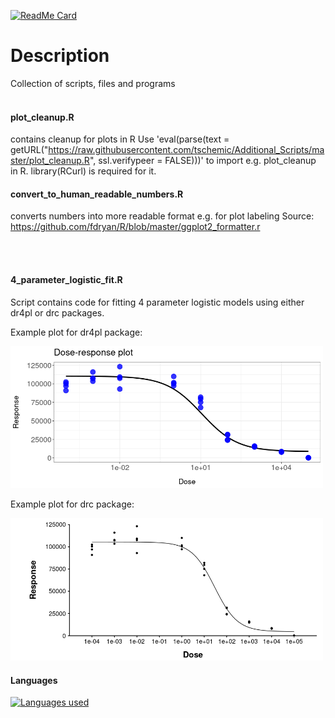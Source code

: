 [![ReadMe Card](https://github-readme-stats.vercel.app/api/pin/?username=tschemic&repo=Additional_Scripts&theme=dark&show_owner=true)](https://github.com/tschemic/Additional_Scripts)

# Description
Collection of scripts, files and programs
<br/>
<br/>

#### plot_cleanup.R
contains cleanup for plots in R
Use 'eval(parse(text = getURL("https://raw.githubusercontent.com/tschemic/Additional_Scripts/master/plot_cleanup.R", ssl.verifypeer = FALSE)))' to import e.g. plot_cleanup in R.
library(RCurl) is required for it.

#### convert_to_human_readable_numbers.R
converts numbers into more readable format e.g. for plot labeling
Source: https://github.com/fdryan/R/blob/master/ggplot2_formatter.r


<br/>
<br/>

#### 4_parameter_logistic_fit.R
Script contains code for fitting 4 parameter logistic models using either dr4pl or drc packages.

Example plot for dr4pl package:

<img src="/images/4PL_plot_dr4pl.png" alt="dr4pl" width="500"/>


Example plot for drc package:

<img src="/images/4PLfit_drc.png" alt="drc" width="500"/>


<br/>

#### Languages

[![Languages used](https://github-readme-stats.vercel.app/api/top-langs/?username=tschemic&exclude_repo=ThinkStats2,RNAseq_analysis,RNAseq_analysis_mouse,ATACseq_analysis&theme=dark)](https://github.com/tschemic/Additional_Scripts)


